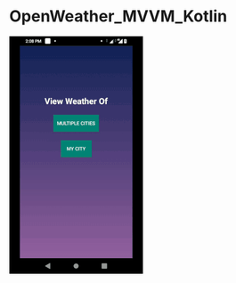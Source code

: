 # OpenWeather_MVVM_Kotlin

<img src="https://github.com/sachinrana135/OpenWeather_MVVM_Kotlin/blob/master/Demo.gif" width="240" height="427">
